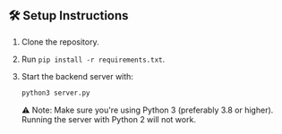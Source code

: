 ## 🛠 Setup Instructions

1. Clone the repository.
2. Run `pip install -r requirements.txt`.
3. Start the backend server with:

   ```bash
   python3 server.py
    ```
    ⚠️ Note: Make sure you're using Python 3 (preferably 3.8 or higher). Running the server with Python 2 will not work.